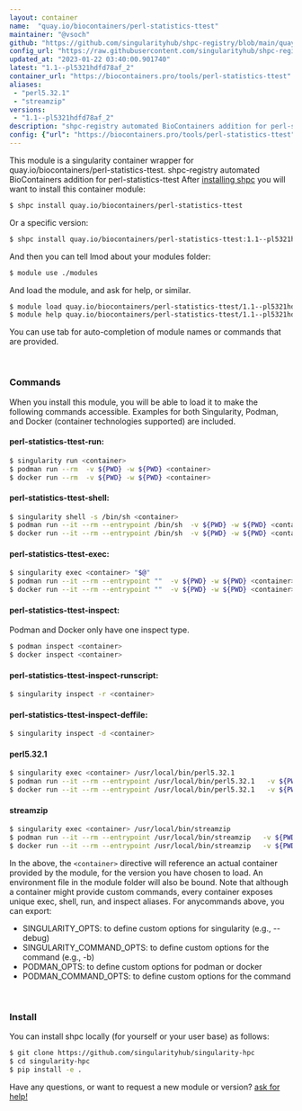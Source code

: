 ```yaml
---
layout: container
name:  "quay.io/biocontainers/perl-statistics-ttest"
maintainer: "@vsoch"
github: "https://github.com/singularityhub/shpc-registry/blob/main/quay.io/biocontainers/perl-statistics-ttest/container.yaml"
config_url: "https://raw.githubusercontent.com/singularityhub/shpc-registry/main/quay.io/biocontainers/perl-statistics-ttest/container.yaml"
updated_at: "2023-01-22 03:40:00.901740"
latest: "1.1--pl5321hdfd78af_2"
container_url: "https://biocontainers.pro/tools/perl-statistics-ttest"
aliases:
 - "perl5.32.1"
 - "streamzip"
versions:
 - "1.1--pl5321hdfd78af_2"
description: "shpc-registry automated BioContainers addition for perl-statistics-ttest"
config: {"url": "https://biocontainers.pro/tools/perl-statistics-ttest", "maintainer": "@vsoch", "description": "shpc-registry automated BioContainers addition for perl-statistics-ttest", "latest": {"1.1--pl5321hdfd78af_2": "sha256:8373e701a72e4b293c1da7462580ea19a00b879066f452aae8cdd6ba21a047da"}, "tags": {"1.1--pl5321hdfd78af_2": "sha256:8373e701a72e4b293c1da7462580ea19a00b879066f452aae8cdd6ba21a047da"}, "docker": "quay.io/biocontainers/perl-statistics-ttest", "aliases": {"perl5.32.1": "/usr/local/bin/perl5.32.1", "streamzip": "/usr/local/bin/streamzip"}}
---
```


This module is a singularity container wrapper for quay.io/biocontainers/perl-statistics-ttest.
shpc-registry automated BioContainers addition for perl-statistics-ttest
After [installing shpc](#install) you will want to install this container module:


```bash
$ shpc install quay.io/biocontainers/perl-statistics-ttest
```

Or a specific version:

```bash
$ shpc install quay.io/biocontainers/perl-statistics-ttest:1.1--pl5321hdfd78af_2
```

And then you can tell lmod about your modules folder:

```bash
$ module use ./modules
```

And load the module, and ask for help, or similar.

```bash
$ module load quay.io/biocontainers/perl-statistics-ttest/1.1--pl5321hdfd78af_2
$ module help quay.io/biocontainers/perl-statistics-ttest/1.1--pl5321hdfd78af_2
```

You can use tab for auto-completion of module names or commands that are provided.

<br>

### Commands

When you install this module, you will be able to load it to make the following commands accessible.
Examples for both Singularity, Podman, and Docker (container technologies supported) are included.

#### perl-statistics-ttest-run:

```bash
$ singularity run <container>
$ podman run --rm  -v ${PWD} -w ${PWD} <container>
$ docker run --rm  -v ${PWD} -w ${PWD} <container>
```

#### perl-statistics-ttest-shell:

```bash
$ singularity shell -s /bin/sh <container>
$ podman run --it --rm --entrypoint /bin/sh  -v ${PWD} -w ${PWD} <container>
$ docker run --it --rm --entrypoint /bin/sh  -v ${PWD} -w ${PWD} <container>
```

#### perl-statistics-ttest-exec:

```bash
$ singularity exec <container> "$@"
$ podman run --it --rm --entrypoint ""  -v ${PWD} -w ${PWD} <container> "$@"
$ docker run --it --rm --entrypoint ""  -v ${PWD} -w ${PWD} <container> "$@"
```

#### perl-statistics-ttest-inspect:

Podman and Docker only have one inspect type.

```bash
$ podman inspect <container>
$ docker inspect <container>
```

#### perl-statistics-ttest-inspect-runscript:

```bash
$ singularity inspect -r <container>
```

#### perl-statistics-ttest-inspect-deffile:

```bash
$ singularity inspect -d <container>
```


#### perl5.32.1

```bash
$ singularity exec <container> /usr/local/bin/perl5.32.1
$ podman run --it --rm --entrypoint /usr/local/bin/perl5.32.1   -v ${PWD} -w ${PWD} <container> -c " $@"
$ docker run --it --rm --entrypoint /usr/local/bin/perl5.32.1   -v ${PWD} -w ${PWD} <container> -c " $@"
```


#### streamzip

```bash
$ singularity exec <container> /usr/local/bin/streamzip
$ podman run --it --rm --entrypoint /usr/local/bin/streamzip   -v ${PWD} -w ${PWD} <container> -c " $@"
$ docker run --it --rm --entrypoint /usr/local/bin/streamzip   -v ${PWD} -w ${PWD} <container> -c " $@"
```



In the above, the `<container>` directive will reference an actual container provided
by the module, for the version you have chosen to load. An environment file in the
module folder will also be bound. Note that although a container
might provide custom commands, every container exposes unique exec, shell, run, and
inspect aliases. For anycommands above, you can export:

 - SINGULARITY_OPTS: to define custom options for singularity (e.g., --debug)
 - SINGULARITY_COMMAND_OPTS: to define custom options for the command (e.g., -b)
 - PODMAN_OPTS: to define custom options for podman or docker
 - PODMAN_COMMAND_OPTS: to define custom options for the command

<br>

### Install

You can install shpc locally (for yourself or your user base) as follows:

```bash
$ git clone https://github.com/singularityhub/singularity-hpc
$ cd singularity-hpc
$ pip install -e .
```

Have any questions, or want to request a new module or version? [ask for help!](https://github.com/singularityhub/singularity-hpc/issues)